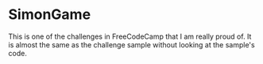 # SimonGame

This is one of the challenges in FreeCodeCamp that I am really proud of.
It is almost the same as the challenge sample without looking at the sample's code.

